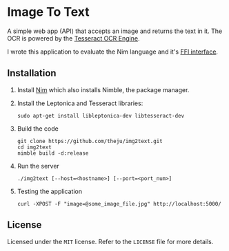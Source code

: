 # Image To Text

A simple web app (API) that accepts an image and returns the text in it. The OCR
is powered by the [Tesseract OCR Engine](https://github.com/tesseract-ocr/tesseract).

I wrote this application to evaluate the Nim language and it's [FFI
interface](https://nim-lang.org/docs/manual.html#foreign-function-interface).

## Installation

1. Install [Nim](https://nim-lang.org/install.html) which also installs Nimble, the
package manager.

2. Install the Leptonica and Tesseract libraries:
   ```
   sudo apt-get install libleptonica-dev libtesseract-dev
   ```
   
3. Build the code
   ```
   git clone https://github.com/theju/img2text.git
   cd img2text
   nimble build -d:release
   ```
   
4. Run the server
   ```
   ./img2text [--host=<hostname>] [--port=<port_num>]
   ```
   
5. Testing the application
   ```
   curl -XPOST -F "image=@some_image_file.jpg" http://localhost:5000/
   ```
   
## License

Licensed under the `MIT` license. Refer to the `LICENSE` file for more details.
